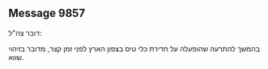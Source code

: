 ## Message 9857

דובר צה"ל:

בהמשך להתרעה שהופעלה על חדירת כלי טיס בצפון הארץ לפני זמן קצר, מדובר בזיהוי שווא.

